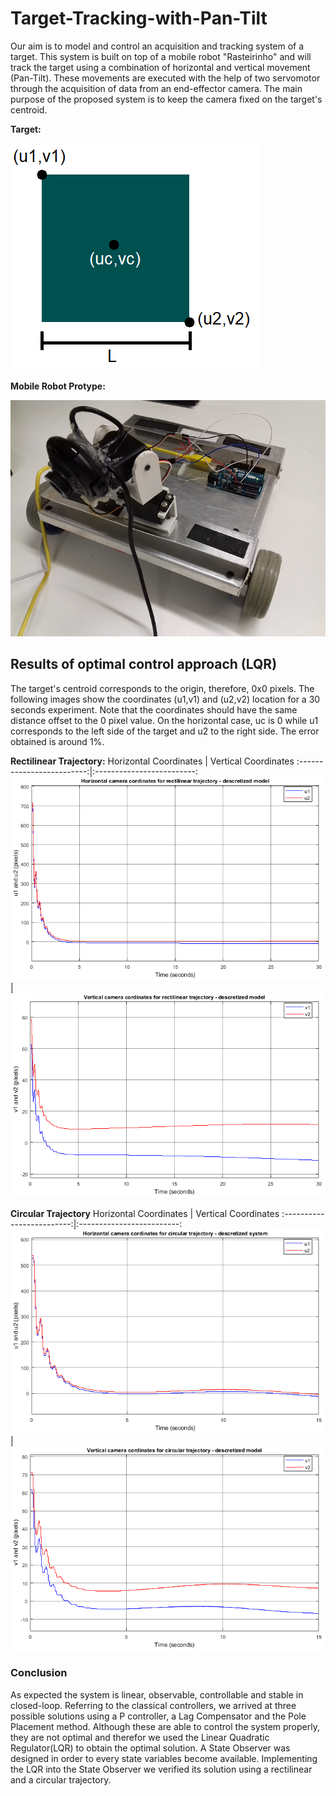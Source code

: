 # Target-Tracking-with-Pan-Tilt

Our aim is to model and control an acquisition and tracking system of a target. This system is built on top of a mobile robot "Rasteirinho" and will track the target using a combination of horizontal and vertical movement (Pan-Tilt). These movements are executed with the help of two servomotor through the acquisition of data from an end-effector camera. The main purpose of the proposed system is to keep the camera fixed on the target's centroid.


**Target:**

![](https://github.com/luis-a-miranda/Target-Tracking-with-Pan-Tilt/blob/main/images/target.png)

**Mobile Robot Protype:**

![](https://github.com/luis-a-miranda/Target-Tracking-with-Pan-Tilt/blob/main/images/rasteirinho.png)


## Results of optimal control approach (LQR)

The target's centroid corresponds to the origin, therefore, 0x0 pixels. The following images show the coordinates (u1,v1) and (u2,v2) location for a 30 seconds experiment. Note that the coordinates should have the same distance offset to the 0 pixel value. On the horizontal case, uc is 0 while u1 corresponds to the left side of the target and u2 to the right side. The error obtained is around 1%.

**Rectilinear Trajectory:**
Horizontal Coordinates             |  Vertical Coordinates
:-------------------------:|:-------------------------:
![](https://github.com/luis-a-miranda/Target-Tracking-with-Pan-Tilt/blob/main/images/rectilinear%20trajectory%20-%20horizontal%20coordinates.png)  |  ![](https://github.com/luis-a-miranda/Target-Tracking-with-Pan-Tilt/blob/main/images/rectilinear%20trajectory%20-%20vertical%20coordinates.png)

**Circular Trajectory**
Horizontal Coordinates            |  Vertical Coordinates
:-------------------------:|:-------------------------:
![](https://github.com/luis-a-miranda/Target-Tracking-with-Pan-Tilt/blob/main/images/circular%20trajectory%20-%20horizontal%20coordinates.png)  |  ![](https://github.com/luis-a-miranda/Target-Tracking-with-Pan-Tilt/blob/main/images/circular%20trajectory%20-%20vertical%20coordinates.png)


### Conclusion
As expected the system is linear, observable, controllable and stable in closed-loop. Referring to the classical controllers, we arrived at three possible solutions using a P controller, a Lag Compensator and the Pole Placement method. Although these are able to control the system properly, they are not optimal and therefor we used the Linear Quadratic Regulator(LQR) to obtain the optimal solution. A State Observer was designed in order to every state variables become available. Implementing the LQR into the State Observer we verified its solution using a rectilinear and a circular trajectory.



